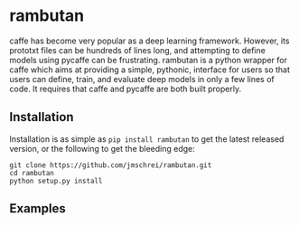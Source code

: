 # rambutan

caffe has become very popular as a deep learning framework. However, its prototxt files can be hundreds of lines long, and attempting to define models using pycaffe can be frustrating. rambutan is a python wrapper for caffe which aims at providing a simple, pythonic, interface for users so that users can define, train, and evaluate deep models in only a few lines of code. It requires that caffe and pycaffe are both built properly.

## Installation

Installation is as simple as `pip install rambutan` to get the latest released version, or the following to get the bleeding edge:

```
git clone https://github.com/jmschrei/rambutan.git
cd rambutan
python setup.py install
```

## Examples 

